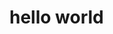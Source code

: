 # hello world

<script>
  window.fbAsyncInit = function() {
    FB.init({
      appId      : '2243577339277216',
      xfbml      : true,
      version    : 'v5.0'
    });
    FB.AppEvents.logPageView();
  };

  (function(d, s, id){
     var js, fjs = d.getElementsByTagName(s)[0];
     if (d.getElementById(id)) {return;}
     js = d.createElement(s); js.id = id;
     js.src = "https://connect.facebook.net/en_US/sdk.js";
     fjs.parentNode.insertBefore(js, fjs);
   }(document, 'script', 'facebook-jssdk'));
</script>

<script>console.log('scripts work')</script>
<div
  class="fb-like"
  data-share="true"
  data-width="450"
  data-show-faces="true">
</div>
